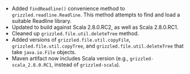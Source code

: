 * Added `findReadline()` convenience method to `grizzled.readline.Readline`.
  This method attempts to find and load a suitable Readline library.
* Updated to build against Scala 2.8.0.RC2, as well as Scala 2.8.0.RC1.
* Cleaned up `grizzled.file.util.deleteTree` method.
* Added versions of `grizzled.file.util.copyFile`, 
  `grizzled.file.util.copyTree`, and `grizzled.file.util.deleteTree` that
  take `java.io.File` objects.
* Maven artifact now includes Scala version (e.g., `grizzled-scala_2.8.0.RC1`,
  instead of `grizzled-scala`).
